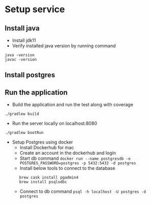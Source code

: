 # Setup service

## Install java
- Install jdk11
- Verify installed java version by running command
```shell script
java -version
javac -version
```

## Install postgres

## Run the application
- Build the application and run the test along with coverage
```shell script
./gradlew build
```
- Run the server locally on localhost:8080
```shell script
./gradlew bootRun
```

- Setup Postgres using docker
    - Install Dockerhub for mac
    - Create an account in the dockerhub and login
    - Start db command
    `docker run --name postgresdb -e POSTGRES_PASSWORD=postgres -p 5432:5432 -d postgres`
    - Install below tools to connect to the database
    ```
       brew cask install pgadmin4   
       brew install psqlodbc
    ```
    - Connect to db command
    `psql -h localhost -U postgres -d postgres` 
